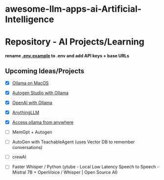 # awesome-llm-apps-ai-Artificial-Intelligence

# **Repository** - AI Projects/Learning

#### rename [.env.example](https://github.com/al-amin/ai-Artificial-Intelligence/blob/main/.env.example) to .env and add API keys + base URLs

## Upcoming Ideas/Projects
- [x] [Ollama on MacOS](https://github.com/al-amin/ai-Artificial-Intelligence/tree/main/01_ollama_macos)
- [x] [Autogen Studio with Ollama](https://github.com/al-amin/ai-Artificial-Intelligence/tree/main/02_autogen_studio_with_ollama)
- [x] [OpenAI with Ollama](https://github.com/al-amin/ai-Artificial-Intelligence/blob/main/01_ollama_macos/01_openai_with_ollama.ipynb)
- [x] [AnythingLLM](https://github.com/al-amin/ai-Artificial-Intelligence/blob/main/01_ollama_macos/03_AnythingLLM_using_ollama.md)
- [x] [Access ollama from anywhere](01_ollama_macos/04_Access_ollama_from_anywhere.md)
- [ ] MemGpt + Autogen
- [ ] AutoGen with TeachableAgent (uses Vector DB to remember conversations)
- [ ] crewAI
- [ ] Faster Whisper / Python (ytube - Local Low Latency Speech to Speech - Mistral 7B + OpenVoice / Whisper | Open Source AI)

